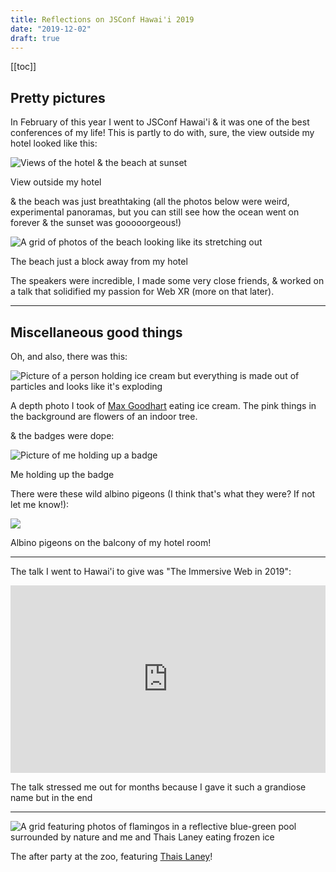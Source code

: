 ```yaml
---
title: Reflections on JSConf Hawai'i 2019
date: "2019-12-02"
draft: true
---
```


[[toc]]

## Pretty pictures

In February of this year I went to JSConf Hawai'i &amp; it was one of the best
conferences of my life! This is partly to do with, sure, the view outside my
hotel looked like this:

![Views of the hotel & the beach at
sunset](/assets/images/reflections-on-jsconf-HI-2019/view-from-the-hotel-balcony.png)
<div class="caption">View outside my hotel</div>

& the beach was just breathtaking (all the photos below were weird,
experimental panoramas, but you can still see how the ocean went on forever &
the sunset was gooooorgeous!)

![A grid of photos of the beach looking like its stretching
out](/assets/images/reflections-on-jsconf-HI-2019/views-from-the-beach.png)
<div class="caption">The beach just a block away from my hotel</div>

The speakers were incredible, I made some very close friends, & worked on a talk
that solidified my passion for Web XR (more on that later).

---

## Miscellaneous good things

Oh, and also, there was this:

![Picture of a person holding ice cream but everything is made out of particles
and looks like it's
exploding](/assets/images/reflections-on-jsconf-HI-2019/max-exploding.jpg) <div
class="caption">

A depth photo I took of <a href="https://twitter.com/chromakode">Max
Goodhart</a> eating ice cream. The pink things in the background are flowers of
an indoor tree.

</div>

& the badges were dope:

![Picture of me holding up a badge](/assets/images/reflections-on-jsconf-HI-2019/badge.jpg)
<div class="caption">
Me holding up the badge
</div>

There were these wild albino pigeons (I think that's what they were? If not let me know!):

![](/assets/images/reflections-on-jsconf-HI-2019/albino-pigeon.png)
<div class="caption">Albino pigeons on the balcony of my hotel room!</div>

---

The talk I went to Hawai'i to give was "The Immersive Web in 2019":

<iframe style="height: 300px; width: 100%; display: block; margin: auto; " src="https://www.youtube.com/embed/i8iylI6JDmc" frameborder="0" allow="accelerometer; autoplay; encrypted-media; gyroscope; picture-in-picture" allowfullscreen></iframe>

The talk stressed me out for months because I gave it such a grandiose name but in the end 

---

![A grid featuring photos of flamingos in a reflective blue-green pool
surrounded by nature and me and Thais Laney eating frozen
ice](/assets/images/reflections-on-jsconf-HI-2019/the-after-party.png) <div
class="caption">The after party at the zoo, featuring <a
href="https://twitter.com/isthisthais">Thais Laney</a>!</div>
